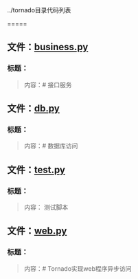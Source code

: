 ../tornado目录代码列表
=====

## 文件：[business.py](business.py)### 标题：> 内容：#   接口服务

## 文件：[db.py](db.py)### 标题：> 内容：#   数据库访问

## 文件：[test.py](test.py)### 标题：> 内容： 测试脚本

## 文件：[web.py](web.py)### 标题：> 内容：# Tornado实现web程序异步访问

